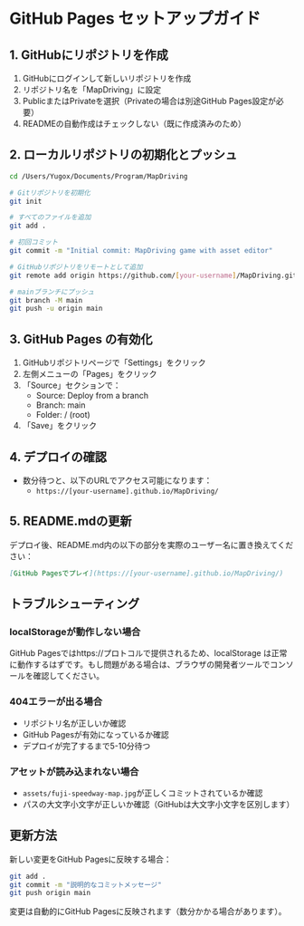 # GitHub Pages セットアップガイド

## 1. GitHubにリポジトリを作成

1. GitHubにログインして新しいリポジトリを作成
2. リポジトリ名を「MapDriving」に設定
3. PublicまたはPrivateを選択（Privateの場合は別途GitHub Pages設定が必要）
4. READMEの自動作成はチェックしない（既に作成済みのため）

## 2. ローカルリポジトリの初期化とプッシュ

```bash
cd /Users/Yugox/Documents/Program/MapDriving

# Gitリポジトリを初期化
git init

# すべてのファイルを追加
git add .

# 初回コミット
git commit -m "Initial commit: MapDriving game with asset editor"

# GitHubリポジトリをリモートとして追加
git remote add origin https://github.com/[your-username]/MapDriving.git

# mainブランチにプッシュ
git branch -M main
git push -u origin main
```

## 3. GitHub Pages の有効化

1. GitHubリポジトリページで「Settings」をクリック
2. 左側メニューの「Pages」をクリック
3. 「Source」セクションで：
   - Source: Deploy from a branch
   - Branch: main
   - Folder: / (root)
4. 「Save」をクリック

## 4. デプロイの確認

- 数分待つと、以下のURLでアクセス可能になります：
  - `https://[your-username].github.io/MapDriving/`

## 5. README.mdの更新

デプロイ後、README.md内の以下の部分を実際のユーザー名に置き換えてください：

```markdown
[GitHub Pagesでプレイ](https://[your-username].github.io/MapDriving/)
```

## トラブルシューティング

### localStorageが動作しない場合

GitHub Pagesではhttps://プロトコルで提供されるため、localStorage は正常に動作するはずです。もし問題がある場合は、ブラウザの開発者ツールでコンソールを確認してください。

### 404エラーが出る場合

- リポジトリ名が正しいか確認
- GitHub Pagesが有効になっているか確認
- デプロイが完了するまで5-10分待つ

### アセットが読み込まれない場合

- `assets/fuji-speedway-map.jpg`が正しくコミットされているか確認
- パスの大文字小文字が正しいか確認（GitHubは大文字小文字を区別します）

## 更新方法

新しい変更をGitHub Pagesに反映する場合：

```bash
git add .
git commit -m "説明的なコミットメッセージ"
git push origin main
```

変更は自動的にGitHub Pagesに反映されます（数分かかる場合があります）。